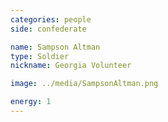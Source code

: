 ```yaml
---
categories: people
side: confederate

name: Sampson Altman
type: Soldier
nickname: Georgia Volunteer

image: ../media/SampsonAltman.png

energy: 1
---
```

